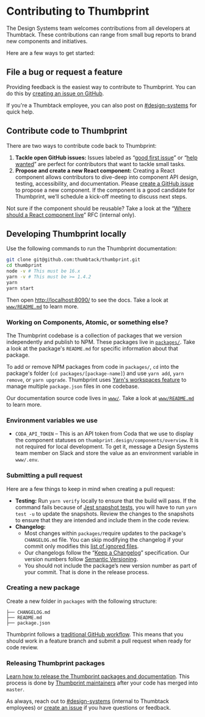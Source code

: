 # Contributing to Thumbprint

The Design Systems team welcomes contributions from all developers at Thumbtack. These contributions can range from small bug reports to brand new components and initiatives.

Here are a few ways to get started:

## File a bug or request a feature

Providing feedback is the easiest way to contribute to Thumbprint. You can do this by [creating an issue on GitHub](https://github.com/thumbtack/thumbprint/issues).

If you're a Thumbtack employee, you can also post on [#design-systems](https://thumbtack.slack.com/messages/C7FLM0ZGU/details/) for quick help.

## Contribute code to Thumbprint

There are two ways to contribute code back to Thumbprint:

1. **Tackle open GitHub issues:** Issues labeled as “[good first issue](https://github.com/thumbtack/thumbprint/issues?q=is%3Aopen+is%3Aissue+label%3A%22good+first+issue%22)” or “[help wanted](https://github.com/thumbtack/thumbprint/issues?q=is%3Aopen+is%3Aissue+label%3A%22help+wanted%22)” are perfect for contributors that want to tackle small tasks.
2. **Propose and create a new React component:** Creating a React component allows contributors to dive-deep into component API design, testing, accessibility, and documentation. Please [create a GitHub issue](https://github.com/thumbtack/thumbprint/issues) to propose a new component. If the component is a good candidate for Thumbprint, we’ll schedule a kick-off meeting to discuss next steps.

Not sure if the component should be reusable? Take a look at the “[Where should a React component live](https://docs.google.com/a/thumbtack.com/document/d/1-EGijB_3mc49T_CSzWowNfhEKlwiTdZh8tqIx6URZys/edit?usp=sharing)” RFC (internal only).

## Developing Thumbprint locally

Use the following commands to run the Thumbprint documentation:

```bash
git clone git@github.com:thumbtack/thumbprint.git
cd thumbprint
node -v # This must be 16.x
yarn -v # This must be >= 1.4.2
yarn
yarn start
```

Then open [http://localhost:8090/](http://localhost:8090/) to see the docs. Take a look at [`www/README.md`](https://github.com/thumbtack/thumbprint/blob/master/www/README.md) to learn more.

### Working on Components, Atomic, or something else?

The Thumbprint codebase is a collection of packages that we version independently and publish to NPM. These packages live in [`packages/`](https://github.com/thumbtack/thumbprint/tree/master/packages). Take a look at the package's `README.md` for specific information about that package.

To add or remove NPM packages from code in `packages/`, `cd` into the package's folder (`cd packages/[package-name]`) and use `yarn add`, `yarn remove`, or `yarn upgrade`. Thumbprint uses [Yarn's workspaces feature](https://yarnpkg.com/lang/en/docs/workspaces/) to manage multiple `package.json` files in one codebase.

Our documentation source code lives in [`www/`](https://github.com/thumbtack/thumbprint/tree/master/www). Take a look at [`www/README.md`](https://github.com/thumbtack/thumbprint/blob/master/www/README.md) to learn more.

### Environment variables we use

-   `CODA_API_TOKEN` – This is an API token from Coda that we use to display the component statuses on `thumbprint.design/components/overview`. It is not required for local development. To get it, message a Design Systems team member on Slack and store the value as an environment variable in `www/.env`.

### Submitting a pull request

Here are a few things to keep in mind when creating a pull request:

-   **Testing:** Run `yarn verify` locally to ensure that the build will pass. If the command fails because of [Jest snapshot tests](https://facebook.github.io/jest/docs/en/snapshot-testing.html), you will have to run `yarn test -u` to update the snapshots. Review the changes to the snapshots to ensure that they are intended and include them in the code review.
-   **Changelog:**
    -   Most changes within `packages/`require updates to the package's `CHANGELOG.md` file. You can skip modifying the changelog if your commit only modifies this [list of ignored files](https://github.com/thumbtack/thumbprint/blob/master/lerna.json).
    -   Our changelogs follow the “[Keep a Changelog](http://keepachangelog.com/en/1.0.0/)” specification. Our version numbers follow [Semantic Versioning](https://semver.org/).
    -   You should not include the package’s new version number as part of your commit. That is done in the release process.

### Creating a new package

Create a new folder in `packages` with the following structure:

```
├── CHANGELOG.md
├── README.md
├── package.json
```

Thumbprint follows a [traditional GitHub workflow](https://guides.github.com/introduction/flow/). This means that you should work in a feature branch and submit a pull request when ready for code review.

### Releasing Thumbprint packages

[Learn how to release the Thumbprint packages and documentation](https://github.com/thumbtack/thumbprint/blob/master/RELEASING.md). This process is done by [Thumbprint maintainers](https://github.com/orgs/thumbtack/teams/design-systems/members) after your code has merged into `master`.

As always, reach out to [#design-systems](https://thumbtack.slack.com/messages/C7FLM0ZGU/details/) (internal to Thumbtack employees) or [create an issue](https://github.com/thumbtack/thumbprint/issues) if you have questions or feedback.
